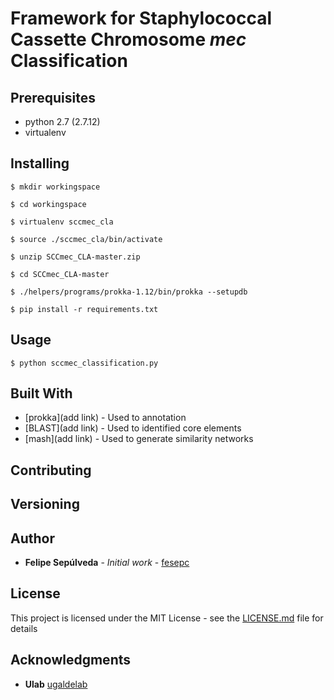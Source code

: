 # Framework for Staphylococcal Cassette Chromosome *mec* Classification 

## Prerequisites

* python 2.7 (2.7.12)
* virtualenv

## Installing

```
$ mkdir workingspace
```

```
$ cd workingspace
```

```
$ virtualenv sccmec_cla

```

```
$ source ./sccmec_cla/bin/activate

```

```
$ unzip SCCmec_CLA-master.zip

```

```
$ cd SCCmec_CLA-master

```

```
$ ./helpers/programs/prokka-1.12/bin/prokka --setupdb

```

```
$ pip install -r requirements.txt
```

## Usage

```
$ python sccmec_classification.py
```

## Built With

* [prokka](add link) - Used to annotation
* [BLAST](add link) - Used to identified core elements
* [mash](add link) - Used to generate similarity networks

## Contributing

## Versioning

## Author

* **Felipe Sepúlveda** - *Initial work* - [fesepc](https://github.com/fesepc)

## License

This project is licensed under the MIT License - see the [LICENSE.md](LICENSE.md) file for details

## Acknowledgments

* **Ulab** [ugaldelab](https://github.com/ugaldelab) 

